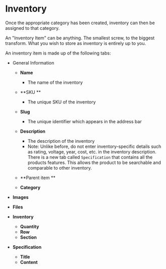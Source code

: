 # Inventory

Once the appropriate category has been created, inventory can then be assigned to that category.

An "Inventory Item" can be anything. The smallest screw, to the biggest transform. What you wish to store as inventory is entirely up to you.

An inventory item is made up of the following tabs:

* General Information

  * **Name**
    * The name of the inventory
  * **SKU **

    * The unique SKU of the inventory

  * **Slug**

    * The unique identifier which appears in the address bar

  * **Description**

    * The description of the inventory
    * Note: Unlike before, do not enter inventory-specific details such as rating, voltage, year, cost, etc. in the inventory description. There is a new tab called `Specification` that contains all the products features. This allows the product to be searchable and comparable to other inventory. 

  * **Parent item **
  * **Category**

* **Images**

* **Files**
* **Inventory**
  * **Quantity**
  * **Row**
  * **Section**
* **Specification**
  * **Title**
  * **Content**



